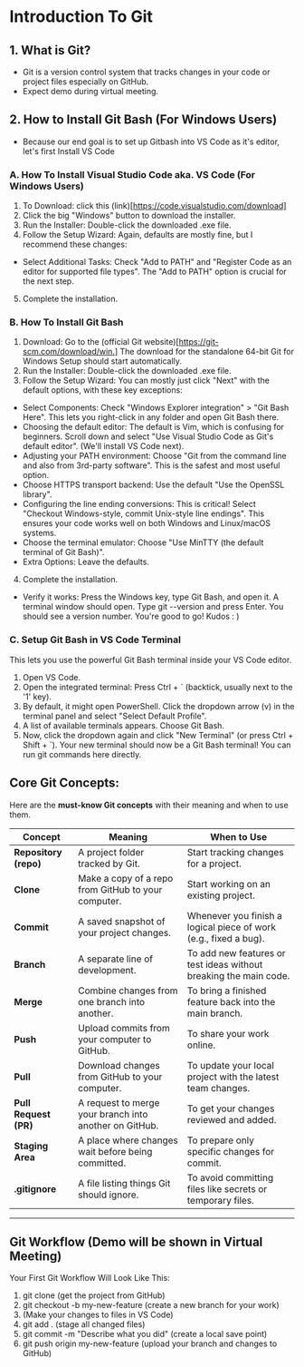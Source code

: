# Introduction To Git

## 1. What is Git?
- Git is a version control system that tracks changes in your code or project files especially on GitHub.
- Expect demo during virtual meeting.

## 2. How to Install Git Bash (For Windows Users)
- Because our end goal is to set up Gitbash into VS Code as it's editor, let's first Install VS Code

### A. How To Install Visual Studio Code aka. VS Code (For Windows Users)
1) To Download: click this (link)[https://code.visualstudio.com/download]
2) Click the big "Windows" button to download the installer.
3) Run the Installer: Double-click the downloaded .exe file.
4) Follow the Setup Wizard: Again, defaults are mostly fine, but I recommend these changes:
- Select Additional Tasks: Check "Add to PATH" and "Register Code as an editor for supported file types". The "Add to PATH" option is crucial for the next step.
5) Complete the installation.


### B. How To Install Git Bash

1) Download: Go to the (official Git website)[https://git-scm.com/download/win.] The download for the standalone 64-bit Git for Windows Setup should start automatically.
2) Run the Installer: Double-click the downloaded .exe file.
3) Follow the Setup Wizard: You can mostly just click "Next" with the default options, with these key exceptions:
- Select Components: Check "Windows Explorer integration" > "Git Bash Here". This lets you right-click in any folder and open Git Bash there.
- Choosing the default editor: The default is Vim, which is confusing for beginners. Scroll down and select "Use Visual Studio Code as Git's default editor". (We'll install VS Code next).
- Adjusting your PATH environment: Choose "Git from the command line and also from 3rd-party software". This is the safest and most useful option.
- Choose HTTPS transport backend: Use the default "Use the OpenSSL library".
- Configuring the line ending conversions: This is critical! Select "Checkout Windows-style, commit Unix-style line endings". This ensures your code works well on both Windows and Linux/macOS systems.
- Choose the terminal emulator: Choose "Use MinTTY (the default terminal of Git Bash)".
- Extra Options: Leave the defaults.
4) Complete the installation.
- Verify it works: Press the Windows key, type Git Bash, and open it. A terminal window should open. Type git --version and press Enter. You should see a version number. You're good to go! Kudos : )


### C. Setup Git Bash in VS Code Terminal
This lets you use the powerful Git Bash terminal inside your VS Code editor.

1) Open VS Code.
2) Open the integrated terminal: Press Ctrl + ` (backtick, usually next to the '1' key).
3) By default, it might open PowerShell. Click the dropdown arrow (v) in the terminal panel and select "Select Default Profile".
4) A list of available terminals appears. Choose Git Bash.
5) Now, click the dropdown again and click "New Terminal" (or press Ctrl + Shift + `). Your new terminal should now be a Git Bash terminal! You can run git commands here directly.

## Core Git Concepts:

Here are the **must-know Git concepts** with their meaning and when to use them.

| Concept       | Meaning | When to Use |
|---------------|---------|-------------|
| **Repository (repo)** | A project folder tracked by Git. | Start tracking changes for a project. |
| **Clone**     | Make a copy of a repo from GitHub to your computer. | Start working on an existing project. |
| **Commit**    | A saved snapshot of your project changes. | Whenever you finish a logical piece of work (e.g., fixed a bug). |
| **Branch**    | A separate line of development. | To add new features or test ideas without breaking the main code. |
| **Merge**     | Combine changes from one branch into another. | To bring a finished feature back into the main branch. |
| **Push**      | Upload commits from your computer to GitHub. | To share your work online. |
| **Pull**      | Download changes from GitHub to your computer. | To update your local project with the latest team changes. |
| **Pull Request (PR)** | A request to merge your branch into another on GitHub. | To get your changes reviewed and added. |
| **Staging Area** | A place where changes wait before being committed. | To prepare only specific changes for commit. |
| **.gitignore** | A file listing things Git should ignore. | To avoid committing files like secrets or temporary files. |

---

## Git Workflow (Demo will be shown in Virtual Meeting)
Your First Git Workflow Will Look Like This:

1) git clone <project-url> (get the project from GitHub)
2) git checkout -b my-new-feature (create a new branch for your work)
3) (Make your changes to files in VS Code)
4) git add . (stage all changed files)
5) git commit -m "Describe what you did" (create a local save point)
6) git push origin my-new-feature (upload your branch and changes to GitHub)